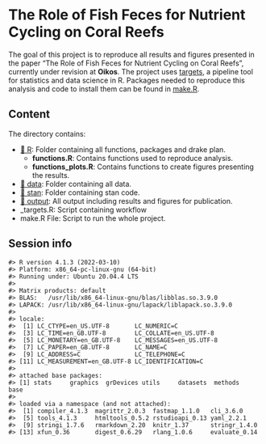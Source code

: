
<!-- README.md is generated from README.Rmd. Please edit that file -->

# The Role of Fish Feces for Nutrient Cycling on Coral Reefs

<!-- badges: start -->
<!-- badges: end -->

The goal of this project is to reproduce all results and figures
presented in the paper “The Role of Fish Feces for Nutrient Cycling on
Coral Reefs”, currently under revision at **Oikos**. The project uses
[targets](https://docs.ropensci.org/targets/), a pipeline tool for
statistics and data science in R. Packages needed to reproduce this
analysis and code to install them can be found in [make.R](make.R).

## Content

The directory contains:

-   [:file_folder: R](/R): Folder containing all functions, packages and
    drake plan.  
    - **functions.R**: Contains functions used to reproduce analysis.  
    - **functions_plots.R**: Contains functions to create figures
    presenting the results.  
-   [:file_folder: data](/data): Folder containing all data.
-   [:file_folder: stan](/stan): Folder containing stan code.
-   [:file_folder: output](/output): All output including results and
    figures for publication.
-   \_targets.R: Script containing workflow
-   make.R File: Script to run the whole project.

## Session info

    #> R version 4.1.3 (2022-03-10)
    #> Platform: x86_64-pc-linux-gnu (64-bit)
    #> Running under: Ubuntu 20.04.4 LTS
    #> 
    #> Matrix products: default
    #> BLAS:   /usr/lib/x86_64-linux-gnu/blas/libblas.so.3.9.0
    #> LAPACK: /usr/lib/x86_64-linux-gnu/lapack/liblapack.so.3.9.0
    #> 
    #> locale:
    #>  [1] LC_CTYPE=en_US.UTF-8       LC_NUMERIC=C              
    #>  [3] LC_TIME=en_GB.UTF-8        LC_COLLATE=en_US.UTF-8    
    #>  [5] LC_MONETARY=en_GB.UTF-8    LC_MESSAGES=en_US.UTF-8   
    #>  [7] LC_PAPER=en_GB.UTF-8       LC_NAME=C                 
    #>  [9] LC_ADDRESS=C               LC_TELEPHONE=C            
    #> [11] LC_MEASUREMENT=en_GB.UTF-8 LC_IDENTIFICATION=C       
    #> 
    #> attached base packages:
    #> [1] stats     graphics  grDevices utils     datasets  methods   base     
    #> 
    #> loaded via a namespace (and not attached):
    #>  [1] compiler_4.1.3  magrittr_2.0.3  fastmap_1.1.0   cli_3.6.0      
    #>  [5] tools_4.1.3     htmltools_0.5.2 rstudioapi_0.13 yaml_2.2.1     
    #>  [9] stringi_1.7.6   rmarkdown_2.20  knitr_1.37      stringr_1.4.0  
    #> [13] xfun_0.36       digest_0.6.29   rlang_1.0.6     evaluate_0.14
